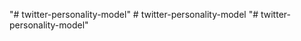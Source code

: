 "# twitter-personality-model" 
#   t w i t t e r - p e r s o n a l i t y - m o d e l  
 "# twitter-personality-model" 
